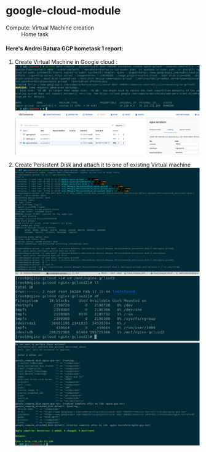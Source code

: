 # google-cloud-module

<dl>
  <dt>Compute: Virtual Machine creation</dt>
  <dd>Home task</dd>
</dl>

#### Here's Andrei Batura GCP hometask 1 report:

1) Create Virtual Machine in Google cloud : <br>
![screenshot of sample](img/1.png)<br>
![screenshot of sample](img/2.png)

2) Create Persistent Disk and attach it to one of existing Virtual machine <br>
![screenshot of sample](img/3.png)<br>
![screenshot of sample](img/4.png)<br>
![screenshot of sample](img/5.png)
